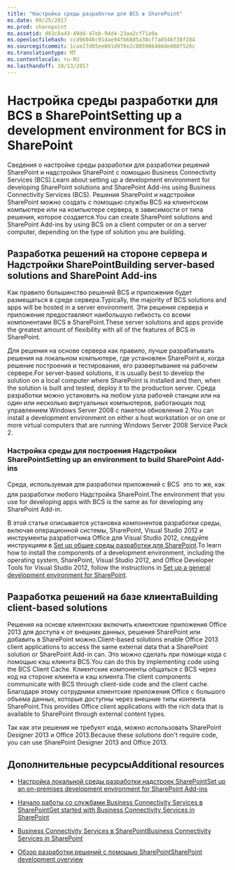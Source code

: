 ```yaml
---
title: "Настройка среды разработки для BCS в SharePoint"
ms.date: 09/25/2017
ms.prod: sharepoint
ms.assetid: d83c8a43-49dd-47eb-94d4-23aa2cf71a9a
ms.openlocfilehash: ccd96046c91dae94fb68d5a38cf7a8546f38f284
ms.sourcegitcommit: 1cae27d85ee691d976e2c085986466de088f526c
ms.translationtype: MT
ms.contentlocale: ru-RU
ms.lasthandoff: 10/13/2017
---
```

# <a name="setting-up-a-development-environment-for-bcs-in-sharepoint"></a><span data-ttu-id="da3ee-102">Настройка среды разработки для BCS в SharePoint</span><span class="sxs-lookup"><span data-stu-id="da3ee-102">Setting up a development environment for BCS in SharePoint</span></span>
<span data-ttu-id="da3ee-103">Сведения о настройке среды разработки для разработки решений SharePoint и надстройки SharePoint с помощью Business Connectivity Services (BCS).</span><span class="sxs-lookup"><span data-stu-id="da3ee-103">Learn about setting up a development environment for developing SharePoint solutions and SharePoint Add-ins using Business Connectivity Services (BCS).</span></span>
<span data-ttu-id="da3ee-104">Решения SharePoint и надстройки SharePoint можно создать с помощью службы BCS на клиентском компьютере или на компьютере сервера, в зависимости от типа решения, которое создается.</span><span class="sxs-lookup"><span data-stu-id="da3ee-104">You can create SharePoint solutions and SharePoint Add-ins by using BCS on a client computer or on a server computer, depending on the type of solution you are building.</span></span>
  
    
    


## <a name="building-server-based-solutions-and-sharepoint-add-ins"></a><span data-ttu-id="da3ee-105">Разработка решений на стороне сервера и Надстройки SharePoint</span><span class="sxs-lookup"><span data-stu-id="da3ee-105">Building server-based solutions and SharePoint Add-ins</span></span>
<span data-ttu-id="da3ee-106"><a name="SP15SettingupdevenvBCS_server"> </a></span><span class="sxs-lookup"><span data-stu-id="da3ee-106"></span></span>

<span data-ttu-id="da3ee-107">Как правило большинство решений BCS и приложения будет размещаться в среде сервера.</span><span class="sxs-lookup"><span data-stu-id="da3ee-107">Typically, the majority of BCS solutions and apps will be hosted in a server environment.</span></span> <span data-ttu-id="da3ee-108">Эти решения сервера и приложения предоставляют наибольшую гибкость со всеми компонентами BCS в SharePoint.</span><span class="sxs-lookup"><span data-stu-id="da3ee-108">These server solutions and apps provide the greatest amount of flexibility with all of the features of BCS in SharePoint.</span></span>
  
    
    
<span data-ttu-id="da3ee-109">Для решения на основе сервера как правило, лучше разрабатывать решения на локальном компьютере, где установлен SharePoint и, когда решение построения и тестирования, его развертывание на рабочем сервере.</span><span class="sxs-lookup"><span data-stu-id="da3ee-109">For server-based solutions, it is usually best to develop the solution on a local computer where SharePoint is installed and then, when the solution is built and tested, deploy it to the production server.</span></span> <span data-ttu-id="da3ee-110">Среда разработки можно установить на любом узла рабочей станции или на один или несколько виртуальных компьютеров, работающих под управлением Windows Server 2008 с пакетом обновления 2.</span><span class="sxs-lookup"><span data-stu-id="da3ee-110">You can install a development environment on either a host workstation or on one or more virtual computers that are running Windows Server 2008 Service Pack 2.</span></span>
  
    
    

### <a name="setting-up-an-environment-to-build-sharepoint-add-ins"></a><span data-ttu-id="da3ee-111">Настройка среды для построения Надстройки SharePoint</span><span class="sxs-lookup"><span data-stu-id="da3ee-111">Setting up an environment to build SharePoint Add-ins</span></span>

<span data-ttu-id="da3ee-112">Среда, используемая для разработки приложений с BCS  это то же, как для разработки любого Надстройка SharePoint.</span><span class="sxs-lookup"><span data-stu-id="da3ee-112">The environment that you use for developing apps with BCS is the same as for developing any SharePoint Add-in.</span></span> 
  
    
    
<span data-ttu-id="da3ee-113">В этой статье описывается установка компонентов разработки среды, включая операционной системы, SharePoint, Visual Studio 2012 и инструменты разработчика Office для Visual Studio 2012, следуйте инструкциям в [Set up общие среды разработки для SharePoint](set-up-a-general-development-environment-for-sharepoint.md).</span><span class="sxs-lookup"><span data-stu-id="da3ee-113">To learn how to install the components of a development environment, including the operating system, SharePoint, Visual Studio 2012, and Office Developer Tools for Visual Studio 2012, follow the instructions in  [Set up a general development environment for SharePoint](set-up-a-general-development-environment-for-sharepoint.md).</span></span>
  
    
    

## <a name="building-client-based-solutions"></a><span data-ttu-id="da3ee-114">Разработка решений на базе клиента</span><span class="sxs-lookup"><span data-stu-id="da3ee-114">Building client-based solutions</span></span>
<span data-ttu-id="da3ee-115"><a name="SP15SettingupdevenvBCS_client"> </a></span><span class="sxs-lookup"><span data-stu-id="da3ee-115"></span></span>

<span data-ttu-id="da3ee-116">Решения на основе клиентских включить клиентские приложения Office 2013 для доступа к от внешних данных, решения SharePoint или добавить в SharePoint можно.</span><span class="sxs-lookup"><span data-stu-id="da3ee-116">Client-based solutions enable Office 2013 client applications to access the same external data that a SharePoint solution or SharePoint Add-in can.</span></span> <span data-ttu-id="da3ee-117">Это можно сделать при помощи кода с помощью кэш клиента BCS.</span><span class="sxs-lookup"><span data-stu-id="da3ee-117">You can do this by implementing code using the BCS Client Cache.</span></span> <span data-ttu-id="da3ee-118">Клиентские компоненты общаться с BCS через код на стороне клиента и кэш клиента.</span><span class="sxs-lookup"><span data-stu-id="da3ee-118">The client components communicate with BCS through client-side code and the client cache.</span></span> <span data-ttu-id="da3ee-119">Благодаря этому сотрудники клиентские приложения Office с большого объема данных, которые доступны через внешние типы контента SharePoint.</span><span class="sxs-lookup"><span data-stu-id="da3ee-119">This provides Office client applications with the rich data that is available to SharePoint through external content types.</span></span>
  
    
    
<span data-ttu-id="da3ee-120">Так как эти решения не требуют кода, можно использовать SharePoint Designer 2013 и Office 2013.</span><span class="sxs-lookup"><span data-stu-id="da3ee-120">Because these solutions don't require code, you can use SharePoint Designer 2013 and Office 2013.</span></span>
  
    
    

## <a name="additional-resources"></a><span data-ttu-id="da3ee-121">Дополнительные ресурсы</span><span class="sxs-lookup"><span data-stu-id="da3ee-121">Additional resources</span></span>
<span data-ttu-id="da3ee-122"><a name="SP15SettingupdevenvBCS_addresources"> </a></span><span class="sxs-lookup"><span data-stu-id="da3ee-122"></span></span>


-  [<span data-ttu-id="da3ee-123">Настройка локальной среды разработки надстроек SharePoint</span><span class="sxs-lookup"><span data-stu-id="da3ee-123">Set up an on-premises development environment for SharePoint Add-ins</span></span>](http://msdn.microsoft.com/library/b0878c12-27c9-4eea-ae3b-7e79e5a8838d%28Office.15%29.aspx)
    
  
-  [<span data-ttu-id="da3ee-124">Начало работы со службами Business Connectivity Services в SharePoint</span><span class="sxs-lookup"><span data-stu-id="da3ee-124">Get started with Business Connectivity Services in SharePoint</span></span>](get-started-with-business-connectivity-services-in-sharepoint.md)
    
  
-  [<span data-ttu-id="da3ee-125">Business Connectivity Services в SharePoint</span><span class="sxs-lookup"><span data-stu-id="da3ee-125">Business Connectivity Services in SharePoint</span></span>](business-connectivity-services-in-sharepoint.md)
    
  
-  [<span data-ttu-id="da3ee-126">Обзор разработки решений с помощью SharePoint</span><span class="sxs-lookup"><span data-stu-id="da3ee-126">SharePoint development overview</span></span>](sharepoint-development-overview.md)
    
  

